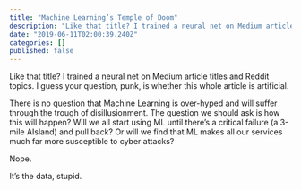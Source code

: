 ```yaml
---
title: "Machine Learning’s Temple of Doom"
description: "Like that title? I trained a neural net on Medium article titles and Reddit topics. I guess your question, punk, is whether this whole…"
date: "2019-06-11T02:00:39.240Z"
categories: []
published: false
---
```


Like that title? I trained a neural net on Medium article titles and Reddit topics. I guess your question, punk, is whether this whole article is artificial.

There is no question that Machine Learning is over-hyped and will suffer through the trough of disillusionment. The question we should ask is how this will happen? Will we all start using ML until there’s a critical failure (a 3-mile AIsland) and pull back? Or will we find that ML makes all our services much far more susceptible to cyber attacks? 

Nope.

It’s the data, stupid.
